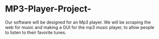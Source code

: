 # MP3-Player-Project-
Our software will be designed for an Mp3 player. We will be scraping the web for music and making a GUI for the mp3 music player, to allow people to listen to their favorite tunes. 
